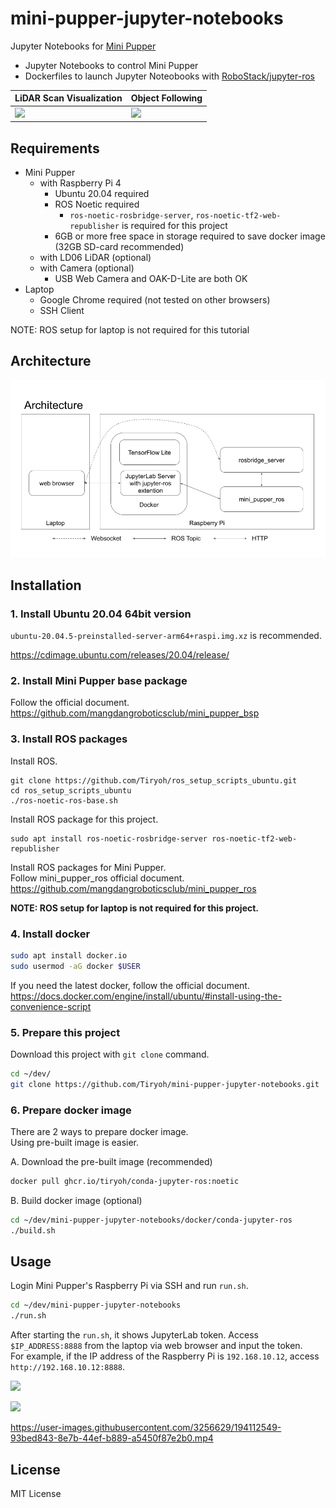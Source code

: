 # mini-pupper-jupyter-notebooks

Jupyter Notebooks for [Mini Pupper](https://minipupperdocs.readthedocs.io/en/latest/index.html)

* Jupyter Notebooks to control Mini Pupper
* Dockerfiles to launch Jupyter Noteobooks with [RoboStack/jupyter-ros](https://github.com/RoboStack/jupyter-ros)

| LiDAR Scan Visualization | Object Following |
| -- | -- |
| ![](https://i.gyazo.com/46232ce2f059196330ac21fcddf8d4ce.gif) | ![](https://i.gyazo.com/867b282ed88d6befc760478e494ba4ac.gif) |


## Requirements

* Mini Pupper
    * with Raspberry Pi 4
        * Ubuntu 20.04 required
        * ROS Noetic required
            * `ros-noetic-rosbridge-server`, `ros-noetic-tf2-web-republisher` is required for this project
        * 6GB or more free space in storage required to save docker image (32GB SD-card recommended)
    * with LD06 LiDAR (optional)
    * with Camera (optional)
        * USB Web Camera and OAK-D-Lite are both OK
* Laptop
    * Google Chrome required (not tested on other browsers)
    * SSH Client

NOTE: ROS setup for laptop is not required for this tutorial

## Architecture

![](./docs/images/architecture.png)

## Installation

### 1. Install Ubuntu 20.04 64bit version  

`ubuntu-20.04.5-preinstalled-server-arm64+raspi.img.xz` is recommended.

https://cdimage.ubuntu.com/releases/20.04/release/

### 2. Install Mini Pupper base package

Follow the official document.  
https://github.com/mangdangroboticsclub/mini_pupper_bsp

### 3. Install ROS packages

Install ROS.

```
git clone https://github.com/Tiryoh/ros_setup_scripts_ubuntu.git
cd ros_setup_scripts_ubuntu
./ros-noetic-ros-base.sh
```

Install ROS package for this project.

```
sudo apt install ros-noetic-rosbridge-server ros-noetic-tf2-web-republisher
```

Install ROS packages for Mini Pupper.  
Follow mini_pupper_ros official document.  
https://github.com/mangdangroboticsclub/mini_pupper_ros

__NOTE: ROS setup for laptop is not required for this project.__

### 4. Install docker

```sh
sudo apt install docker.io
sudo usermod -aG docker $USER
```

If you need the latest docker, follow the official document.  
https://docs.docker.com/engine/install/ubuntu/#install-using-the-convenience-script

### 5. Prepare this project

Download this project with `git clone` command.

```sh
cd ~/dev/
git clone https://github.com/Tiryoh/mini-pupper-jupyter-notebooks.git
```

### 6. Prepare docker image

There are 2 ways to prepare docker image.  
Using pre-built image is easier.

A. Download the pre-built image (recommended)

```sh
docker pull ghcr.io/tiryoh/conda-jupyter-ros:noetic
```

B. Build docker image (optional)

```sh
cd ~/dev/mini-pupper-jupyter-notebooks/docker/conda-jupyter-ros
./build.sh
```

## Usage

Login Mini Pupper's Raspberry Pi via SSH and run `run.sh`.  

```sh
cd ~/dev/mini-pupper-jupyter-notebooks
./run.sh
```

After starting the `run.sh`, it shows JupyterLab token.
Access `$IP_ADDRESS:8888` from the laptop via web browser and input the token.  
For example, if the IP address of the Raspberry Pi is `192.168.10.12`, access `http://192.168.10.12:8888`.

![](https://i.gyazo.com/4ab7491cef06b631e1fa02c110cb96ac.jpg)

![](https://i.gyazo.com/78565f98223221a3f2370fbc16298faf.png)

https://user-images.githubusercontent.com/3256629/194112549-93bed843-8e7b-44ef-b889-a5450f87e2b0.mp4

## License

MIT License
